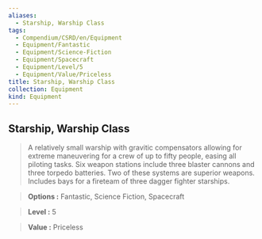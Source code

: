```yaml
---
aliases:
  - Starship, Warship Class
tags:
  - Compendium/CSRD/en/Equipment
  - Equipment/Fantastic
  - Equipment/Science-Fiction
  - Equipment/Spacecraft
  - Equipment/Level/5
  - Equipment/Value/Priceless
title: Starship, Warship Class
collection: Equipment
kind: Equipment
---
```

## Starship, Warship Class    
    
>A relatively small warship with gravitic compensators allowing for extreme maneuvering for a crew of up to fifty people, easing all piloting tasks. Six weapon stations include three blaster cannons and three torpedo batteries. Two of these systems are superior weapons. Includes bays for a fireteam of three dagger fighter starships.    
> **Options :** Fantastic, Science Fiction, Spacecraft    
> **Level :** 5    
> **Value :** Priceless